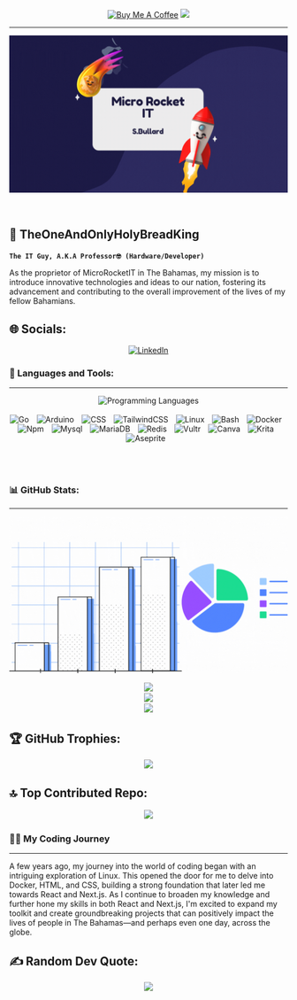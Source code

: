 <div align="center">
  
<a href="https://www.buymeacoffee.com/The1AndOnlyHolyBreadKing" target="_blank"><img src="https://cdn.buymeacoffee.com/buttons/v2/default-blue.png" alt="Buy Me A Coffee" style="height: 35px !important;width: 130px !important;" ></a> [![](https://visitcount.itsvg.in/api?id=TheOneAndOnlyHolyBreadKing&label=Profile%20Views&color=11&icon=3&pretty=true)](https://visitcount.itsvg.in)  
</div>

---

![github_cover_banner](https://github.com/TheOneAndOnlyHolyBreadKing/TheOneAndOnlyHolyBreadKing/blob/main/images/Micro%20Rocket%20IT.gif?raw=true)

<br>

## 🍞 TheOneAndOnlyHolyBreadKing

**`The IT Guy, A.K.A Professor🤓 (Hardware/Developer)`**

As the proprietor of MicroRocketIT in The Bahamas, my mission is to introduce innovative technologies and ideas to our nation, fostering its advancement and contributing to the overall improvement of the lives of my fellow Bahamians.

## 🌐 Socials:
<div align="center">

[![LinkedIn](https://img.shields.io/badge/LinkedIn-%230077B5.svg?logo=linkedin&logoColor=white)](https://www.linkedin.com/in/sandugan-bullard/) 

</div>

### 🧰 Languages and Tools:

---

<div align="center" style="display:block;">
    <img width="100px" alt="Programming Languages" src="https://user-images.githubusercontent.com/78341798/194531121-47b0119a-ce00-439d-b586-125f86acb098.png"/> 
</div>
<br>

<div align="center" >
<img alt="Go" width="60px" style="padding-right:10px;" src="https://imgs.search.brave.com/C6X5rZv-xJFUt6Lh9CWBvKBzmgn_43M44MdZM6jUI7s/rs:fit:500:0:0/g:ce/aHR0cHM6Ly9jZG4u/d29ybGR2ZWN0b3Js/b2dvLmNvbS9sb2dv/cy9nb2xhbmctZ29w/aGVyLnN2Zw.svg"/>  
<img alt="Arduino" width="60px" style="padding-right:10px;" src="https://imgs.search.brave.com/95n9hJdY0wGi1gjhBKJPN97t13WOK31RMVQ7O62_6Ms/rs:fit:860:0:0/g:ce/aHR0cHM6Ly9jZG4u/d29ybGR2ZWN0b3Js/b2dvLmNvbS9sb2dv/cy9hcmR1aW5vLTEu/c3Zn.svg"
<img alt="HTML" width="60px" style="padding-right:10px;" src="https://cdn.jsdelivr.net/gh/devicons/devicon/icons/html5/html5-plain.svg" />
<img alt="CSS" width="60px" style="padding-right:10px;" src="https://cdn.jsdelivr.net/gh/devicons/devicon/icons/css3/css3-plain.svg" />
<img alt="TailwindCSS" width="110px" style="padding-right:10px;" src="https://cdn.jsdelivr.net/gh/devicons/devicon/icons/tailwindcss/tailwindcss-original-wordmark.svg" />
<img alt="Linux" width="60px" style="padding-right:10px;" src="https://cdn.jsdelivr.net/gh/devicons/devicon/icons/linux/linux-original.svg" />
<img alt="Bash" width="60px" style="padding-right:10px;" src="https://cdn.jsdelivr.net/gh/devicons/devicon/icons/bash/bash-original.svg" />
<img alt="Docker" width="60px" style="padding-right:10px;" src="https://cdn.jsdelivr.net/gh/devicons/devicon/icons/docker/docker-original-wordmark.svg"  />
<img alt="Npm" width="60px" style="padding-right:10px;" src="https://cdn.jsdelivr.net/gh/devicons/devicon/icons/npm/npm-original-wordmark.svg" />
<img alt="Mysql" width="80px" style="padding-right:10px;" src="https://www.svgrepo.com/show/303251/mysql-logo.svg" />
<img alt="MariaDB" width="80px" style="padding-right:10px;" src="https://www.svgrepo.com/show/354039/mariadb.svg" />
<img alt="Redis" width="60px" style="padding-right:10px;" src="https://www.svgrepo.com/show/303460/redis-logo.svg" />
<img alt="Vultr" width="60px" style="padding-right:10px;" src="https://www.svgrepo.com/show/331636/vultr.svg" />
<img alt="Canva" width="60px" style="padding-right:10px;" src="https://uxwing.com/wp-content/themes/uxwing/download/brands-and-social-media/canva-icon.png" />
<img alt="Krita" width="60px" style="padding-right:10px;" src="https://upload.wikimedia.org/wikipedia/commons/7/73/Calligrakrita-base.svg" />
<img alt="Aseprite" width="60px" style="padding-right:10px;" src="https://community.aseprite.org/uploads/default/original/2X/6/66c33251292331d29585d32632c3870651b66e01.png" />


</div>
<br>
<br>
<br>

### 📊 GitHub Stats:

---
<div align="center">
  

![stats_banner](https://github.com/TheOneAndOnlyHolyBreadKing/TheOneAndOnlyHolyBreadKing/blob/main/images/Graph%20github.gif?raw=true)

![](https://github-readme-stats.vercel.app/api?username=TheOneAndOnlyHolyBreadKing&theme=radical&hide_border=false&include_all_commits=true&count_private=false)<br/>
![](https://github-readme-streak-stats.herokuapp.com/?user=TheOneAndOnlyHolyBreadKing&theme=radical&hide_border=false)<br/>
![](https://github-readme-stats.vercel.app/api/top-langs/?username=TheOneAndOnlyHolyBreadKing&theme=radical&hide_border=false&include_all_commits=true&count_private=false&layout=compact)

</div>

## 🏆 GitHub Trophies:
<div align="center">

![](https://github-profile-trophy.vercel.app/?username=TheOneAndOnlyHolyBreadKing&theme=radical&no-frame=false&no-bg=false&margin-w=4)

</div>

## 🔝 Top Contributed Repo:
<div align="center">

![](https://github-contributor-stats.vercel.app/api?username=TheOneAndOnlyHolyBreadKing&limit=5&theme=dark&combine_all_yearly_contributions=true)

</div>

### 👨‍💻 My Coding Journey
---

A few years ago, my journey into the world of coding began with an intriguing exploration of Linux. This opened the door for me to delve into Docker, HTML, and CSS, building a strong foundation that later led me towards React and Next.js. As I continue to broaden my knowledge and further hone my skills in both React and Next.js, I'm excited to expand my toolkit and create groundbreaking projects that can positively impact the lives of people in The Bahamas—and perhaps even one day, across the globe.

## ✍️ Random Dev Quote:
<div align="center">

![](https://quotes-github-readme.vercel.app/api?type=horizontal&theme=radical)

</div>
